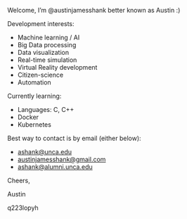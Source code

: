 Welcome, I’m @austinjamesshank better known as Austin :)

Development interests:
- Machine learning / AI
- Big Data processing
- Data visualization
- Real-time simulation
- Virtual Reality development
- Citizen-science
- Automation

Currently learning:
- Languages: C, C++
- Docker
- Kubernetes

Best way to contact is by email (either below):
- ashank@unca.edu
- austinjamesshank@gmail.com
- ashank@alumni.unca.edu

Cheers,

Austin

q223lopyh
